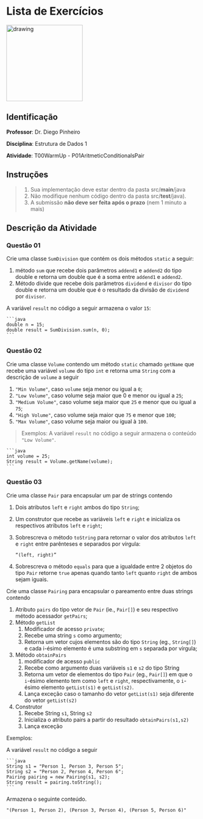 # Lista de Exercícios
<img src="cassets/images/Unicap_Icam_Tech-01.png" alt="drawing" width="200"/>

## Identificação
**Professor**: Dr. Diego Pinheiro

**Disciplina**: Estrutura de Dados 1

**Atividade**: T00WarmUp - P01AritmeticConditionalsPair

## Instruções 
> 1. Sua implementação deve estar dentro da pasta src/**main**/java 
> 2. Não modifique nenhum código dentro da pasta src/**test**/java).
> 3. A submissão **não deve ser feita após o prazo** (nem 1 minuto a mais)

## Descrição da Atividade
### Questão 01
Crie uma classe `SumDivision` que contém os dois métodos `static` a seguir:
1. método `sum` que recebe dois parâmetros `addend1` e `addend2` do tipo double e retorna um double
que é a soma entre `addend1` e `addend2`.
2. Método divide que recebe dois parâmetros `dividend` e `divisor` do tipo double e retorna um double que é o resultado da divisão de `dividend` por `divisor`.

A variável `result` no código a seguir armazena o valor `15`:

    ```java
    double n = 15;
    double result = SumDivision.sum(n, 0);
    ```

### Questão 02
Crie uma classe `Volume` contendo um método `static` chamado `getName` que recebe uma variável `volume` do tipo `int` e retorna uma `String` com a descrição de `volume` a seguir
 1. `"Min Volume"`, caso `volume` seja menor ou igual a `0`;
 2. `"Low Volume"`, caso volume seja maior que 0 e menor ou igual a `25`;
 3. `"Medium Volume"`, caso volume seja maior que `25` e menor que ou igual a `75`;
 4. `"High Volume"`, caso volume seja maior que `75` e menor que `100`;
 5. `"Max Volume"`, caso volume seja maior ou igual à `100`.


> Exemplos:
A variável `result` no código a seguir armazena o conteúdo `"Low Volume"`.

    ```java
    int volume = 25;
    String result = Volume.getName(volume);
    ```


### Questão 03
Crie uma classe `Pair` para encapsular um par de strings contendo
1.	Dois atributos `left` e `right` ambos do tipo `String`;
2.	Um construtor que recebe as variáveis `left` e `right` e inicializa os respectivos atributos `left` e `right`;
3.	Sobrescreva o método `toString` para retornar o valor dos atributos `left` e `right` entre parênteses e separados por vírgula: 
    
        “(left, right)”
4.	Sobrescreva o método `equals` para que a igualdade entre 2 objetos do tipo `Pair` retorne `true` apenas quando tanto `left` quanto `right` de ambos sejam iguais. 

Crie uma classe `Pairing` para encapsular o pareamento entre duas strings contendo
1.	Atributo `pairs` do tipo vetor de `Pair` (ie., `Pair[]`) e seu respectivo método acessador `getPairs`;
2.	Método `getList`
    1. Modificador de acesso `private`;
    2. 	Recebe uma string `s` como argumento;
    3. Retorna um vetor cujos elementos são do tipo `String` (eg., `String[]`) e cada i-ésimo elemento é uma substring em `s` separada por vírgula;
3.	Método `obtainPairs` 
    1.	modificador de acesso `public`
    2.	Recebe como argumento duas variáveis `s1` e `s2` do tipo String
    3.	Retorna um vetor de elementos do tipo `Pair` (eg., `Pair[]`) em que o `i`-ésimo elemento tem como `left` e `right`, respectivamente, o `i`-ésimo elemento `getList(s1)` e `getList(s2)`.
    4.	Lança exceção caso o tamanho do vetor `getList(s1)` seja diferente do vetor `getList(s2)`
4.	Construtor 
    1.	Recebe String `s1`, String `s2`
    2.	Inicializa o atributo pairs a partir do resultado `obtainPairs(s1,s2)`
    3. Lança exceção

Exemplos:

A variável `result` no código a seguir

    ```java
    String s1 = "Person 1, Person 3, Person 5";
    String s2 = "Person 2, Person 4, Person 6";
    Pairing pairing = new Pairing(s1, s2);
    String result = pairing.toString();
    ```

Armazena o seguinte conteúdo.

    "(Person 1, Person 2), (Person 3, Person 4), (Person 5, Person 6)"


